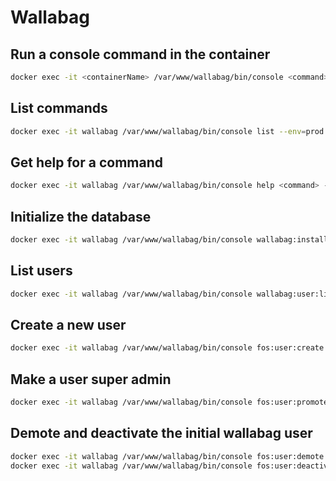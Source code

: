 # Wallabag

## Run a console command in the container

```bash
docker exec -it <containerName> /var/www/wallabag/bin/console <command> --env=prod
```

## List commands

```bash
docker exec -it wallabag /var/www/wallabag/bin/console list --env=prod
```

## Get help for a command

```bash
docker exec -it wallabag /var/www/wallabag/bin/console help <command> --env=prod
```

## Initialize the database

```bash
docker exec -it wallabag /var/www/wallabag/bin/console wallabag:install --env=prod --no-interaction
```

## List users

```bash
docker exec -it wallabag /var/www/wallabag/bin/console wallabag:user:list --env=prod
```

## Create a new user

```bash
docker exec -it wallabag /var/www/wallabag/bin/console fos:user:create --env=prod
```

## Make a user super admin

```bash
docker exec -it wallabag /var/www/wallabag/bin/console fos:user:promote <user> --super --env=prod
```

## Demote and deactivate the initial wallabag user

```bash
docker exec -it wallabag /var/www/wallabag/bin/console fos:user:demote wallabag --super --env=prod
docker exec -it wallabag /var/www/wallabag/bin/console fos:user:deactivate wallabag --env=prod
```

